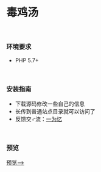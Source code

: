 # 毒鸡汤
<br/>

### 环境要求
+ PHP 5.7+ 
<br/>

### 安装指南
+ 下载源码修改一些自己的信息
+ 长传到普通站点目录就可以访问了
+ 反馈交♂流：<a href="https://www.iowen.cn" target="_blank">一为忆</a>
<br/>

### 预览
<a href="https://www.iowen.cn/jitang/" target="_blank">预览--></a>
